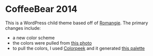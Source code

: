 CoffeeBear 2014
================================

This is a WordPress child theme based off of [Romangie](http://themes.tobscore.com/romangie/). The primary changes include:
* a new color scheme
 * the colors were pulled from [this photo](http://www.flickr.com/photos/manzabar/11317172075/)
 * to pull the colors, I used [Colorpeek](http://colorpeek.com/) and it generated [this palette](http://colorpeek.com/#b8703f,1e1612,6e4a31,4b3223,eacc7d,52543b,879759,514a44)
